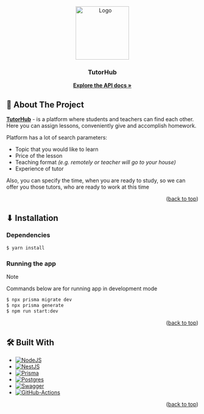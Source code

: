 <div id="readme-top"></div>

[//]: # (Project logo)
<br/>
<div align="center">
    <a href="https://github.com/S1riyS/TutorHub-server">
        <img src="https://i.postimg.cc/QMccxrR7/rounded-in-photoretrica.png" alt="Logo" width="140" height="140">
    </a>
    <h3 align="center">TutorHub</h3>
    <p align="center">
        <a href="https://s1riys.github.io/TutorHub-server/">
        <strong>Explore the API docs »</strong></a>
    </p>
</div>

## 📝 About The Project

[**TutorHub**][GitHub-repo-link] - is a platform where students and teachers can find each
other. Here you can assign lessons, conveniently give and accomplish homework.

Platform has a lot of search parameters:

* Topic that you would like to learn
* Price of the lesson
* Teaching format *(e.g. remotely or teacher will go to your house)*
* Experience of tutor

Also, you can specify the time, when you are ready to study, so we can offer you those tutors, who are ready to work at
this time

<p align="right">(<a href="#readme-top">back to top</a>)</p>

## ⬇ Installation

### Dependencies

```bash
$ yarn install
```

### Running the app

> [!NOTE]
> Commands below are for running app in development mode

```bash
$ npx prisma migrate dev
$ npx prisma generate
$ npm run start:dev
```

<p align="right">(<a href="#readme-top">back to top</a>)</p>

[GitHub-repo-link]: https://github.com/S1riyS/TutorHub-server

## 🛠️ Built With

* [![NodeJS][NodeJS-logo]][NodeJS-link]
* [![NestJS][NestJS-logo]][NestJS-link]
* [![Prisma][Prisma-logo]][Prisma-link]
* [![Postgres][Postgres-logo]][Postgres-link]
* [![Swagger][Swagger-logo]][Swagger-link]
* [![GitHub-Actions][GitHub-Actions-logo]][GitHub-Actions-link]

<p align="right">(<a href="#readme-top">back to top</a>)</p>


[NodeJS-logo]: https://img.shields.io/badge/Node.js-43853D?style=for-the-badge&logo=node.js&logoColor=white

[NodeJS-link]: https://nodejs.org/en/about

[NestJS-logo]: https://img.shields.io/badge/Nest.JS-e0234e?style=for-the-badge&logo=nestjs&logoColor=white

[NestJS-link]: https://docs.nestjs.com/

[Prisma-logo]: https://img.shields.io/badge/prisma-5a67d8?style=for-the-badge&logo=prisma&logoColor=white

[Prisma-link]: https://www.prisma.io/

[Postgres-logo]: https://img.shields.io/badge/PostgreSQL-316192?style=for-the-badge&logo=postgresql&logoColor=white

[Postgres-link]: https://www.postgresql.org/about/

[Swagger-logo]: https://img.shields.io/badge/swagger-82e62d?style=for-the-badge&logo=swagger&logoColor=173647

[Swagger-link]: https://swagger.io/

[GitHub-Actions-link]: https://docs.github.com/en/actions

[GitHub-Actions-logo]: https://img.shields.io/badge/GitHub%20Actions-2f6ee6?style=for-the-badge&logo=githubactions&logoColor=white
